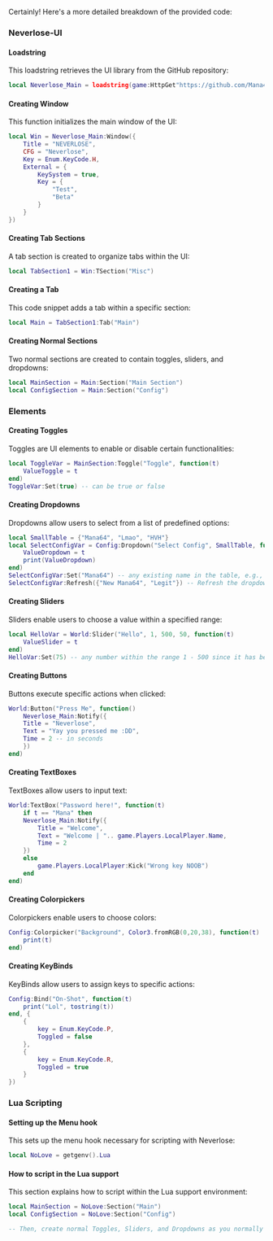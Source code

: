 Certainly! Here's a more detailed breakdown of the provided code:

### Neverlose-UI

#### Loadstring
This loadstring retrieves the UI library from the GitHub repository:
```lua
local Neverlose_Main = loadstring(game:HttpGet"https://github.com/Mana42138/Neverlose-UI/blob/main/Source.lua")()
```

#### Creating Window
This function initializes the main window of the UI:
```lua
local Win = Neverlose_Main:Window({
    Title = "NEVERLOSE",
    CFG = "Neverlose",
    Key = Enum.KeyCode.H,
    External = {
        KeySystem = true,
        Key = {
            "Test",
            "Beta"
        }
    }
})
```

#### Creating Tab Sections
A tab section is created to organize tabs within the UI:
```lua
local TabSection1 = Win:TSection("Misc")
```

#### Creating a Tab
This code snippet adds a tab within a specific section:
```lua
local Main = TabSection1:Tab("Main")
```

#### Creating Normal Sections
Two normal sections are created to contain toggles, sliders, and dropdowns:
```lua
local MainSection = Main:Section("Main Section")
local ConfigSection = Main:Section("Config")
```

### Elements

#### Creating Toggles
Toggles are UI elements to enable or disable certain functionalities:
```lua
local ToggleVar = MainSection:Toggle("Toggle", function(t)
    ValueToggle = t
end)
ToggleVar:Set(true) -- can be true or false
```

#### Creating Dropdowns
Dropdowns allow users to select from a list of predefined options:
```lua
local SmallTable = {"Mana64", "Lmao", "HVH"}
local SelectConfigVar = Config:Dropdown("Select Config", SmallTable, function(t)
    ValueDropdown = t
    print(ValueDropdown)
end)
SelectConfigVar:Set("Mana64") -- any existing name in the table, e.g., "Mana64"
SelectConfigVar:Refresh({"New Mana64", "Legit"}) -- Refresh the dropdown with new table values
```

#### Creating Sliders
Sliders enable users to choose a value within a specified range:
```lua
local HelloVar = World:Slider("Hello", 1, 500, 50, function(t)
    ValueSlider = t
end)
HelloVar:Set(75) -- any number within the range 1 - 500 since it has been preset
```

#### Creating Buttons
Buttons execute specific actions when clicked:
```lua
World:Button("Press Me", function()
    Neverlose_Main:Notify({
    Title = "Neverlose",
    Text = "Yay you pressed me :DD",
    Time = 2 -- in seconds
    })
end)
```

#### Creating TextBoxes
TextBoxes allow users to input text:
```lua
World:TextBox("Password here!", function(t)
    if t == "Mana" then
    Neverlose_Main:Notify({
        Title = "Welcome",
        Text = "Welcome | ".. game.Players.LocalPlayer.Name,
        Time = 2
    })
    else
        game.Players.LocalPlayer:Kick("Wrong key NOOB")
    end
end)
```

#### Creating Colorpickers
Colorpickers enable users to choose colors:
```lua
Config:Colorpicker("Background", Color3.fromRGB(0,20,38), function(t)
    print(t)
end)
```

#### Creating KeyBinds
KeyBinds allow users to assign keys to specific actions:
```lua
Config:Bind("On-Shot", function(t)
    print("Lol", tostring(t))
end, {
    { 
        key = Enum.KeyCode.P, 
        Toggled = false 
    },
    {
        key = Enum.KeyCode.R,
        Toggled = true
    }
})
```

### Lua Scripting

#### Setting up the Menu hook
This sets up the menu hook necessary for scripting with Neverlose:
```lua
local NoLove = getgenv().Lua
```

#### How to script in the Lua support
This section explains how to script within the Lua support environment:
```lua
local MainSection = NoLove:Section("Main")
local ConfigSection = NoLove:Section("Config")

-- Then, create normal Toggles, Sliders, and Dropdowns as you normally would
```
